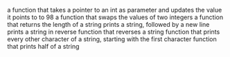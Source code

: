 a function that takes a pointer to an int as parameter and updates the value it points to to 98
a function that swaps the values of two integers
a function that returns the length of a string
prints a string, followed by a new line
prints a string in reverse
function that reverses a string
function that prints every other character of a string, starting with the first character
function that prints half of a string
